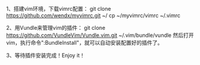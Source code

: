 1、搭建vim环境，下载vimrc配置：
git clone https://github.com/wendx/myvimrc.git ~/
cp ~/myvimrc/vimrc ~/.vimrc

2、用Vundle来管理vim的插件：
git clone https://github.com/VundleVim/Vundle.vim.git ~/.vim/bundle/vundle
然后打开vim，执行命令":BundleInstall"，就可以自动安装配置好的插件了。

3、等待插件安装完成！Enjoy it！
